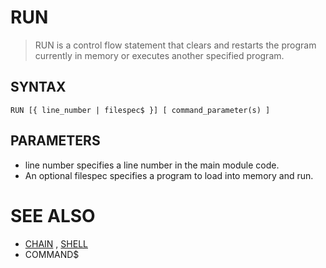# RUN
> RUN is a control flow statement that clears and restarts the program currently in memory or executes another specified program.

## SYNTAX
`RUN [{ line_number | filespec$ }] [ command_parameter(s) ]`

## PARAMETERS
* line number specifies a line number in the main module code.
* An optional filespec specifies a program to load into memory and run.


# SEE ALSO
* [CHAIN](CHAIN.md) , [SHELL](SHELL.md)
* COMMAND$

